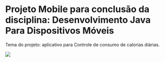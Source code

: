 # Projeto Mobile para conclusão da disciplina: Desenvolvimento Java Para Dispositivos Móveis

Tema do projeto: aplicativo para Controle de consumo de calorias diárias.

<img src="https://github.com/fpreviatti/projeto-mobile-utfpr/apresentacao.jpg" height="auto">
